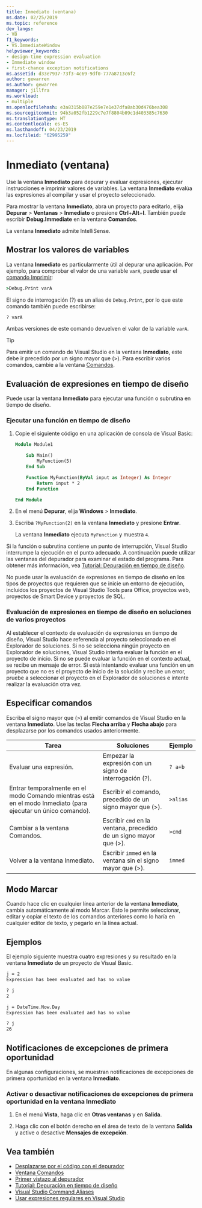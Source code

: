 ```yaml
---
title: Inmediato (ventana)
ms.date: 02/25/2019
ms.topic: reference
dev_langs:
- VB
f1_keywords:
- VS.ImmediateWindow
helpviewer_keywords:
- design-time expression evaluation
- Immediate window
- first-chance exception notifications
ms.assetid: d33e7937-73f3-4c69-9df0-777a8713c6f2
author: gewarren
ms.author: gewarren
manager: jillfra
ms.workload:
- multiple
ms.openlocfilehash: e3a8315b087e259e7e1e37dfa8ab30d476bea308
ms.sourcegitcommit: 94b3a052fb1229c7e7f8804b09c1d403385c7630
ms.translationtype: HT
ms.contentlocale: es-ES
ms.lasthandoff: 04/23/2019
ms.locfileid: "62995259"
---
```

# <a name="immediate-window"></a>Inmediato (ventana)

Use la ventana **Inmediato** para depurar y evaluar expresiones, ejecutar instrucciones e imprimir valores de variables. La ventana **Inmediato** evalúa las expresiones al compilar y usar el proyecto seleccionado.

Para mostrar la ventana **Inmediato**, abra un proyecto para editarlo, elija **Depurar** > **Ventanas** > **Inmediato** o presione **Ctrl**+**Alt**+**I**. También puede escribir **Debug.Immediate** en la ventana **Comandos**.

La ventana **Inmediato** admite IntelliSense.

## <a name="display-the-values-of-variables"></a>Mostrar los valores de variables

La ventana **Inmediato** es particularmente útil al depurar una aplicación. Por ejemplo, para comprobar el valor de una variable `varA`, puede usar el [comando Imprimir](../../ide/reference/print-command.md):

```cmd
>Debug.Print varA
```

El signo de interrogación (?) es un alias de `Debug.Print`, por lo que este comando también puede escribirse:

```cmd
? varA
```

Ambas versiones de este comando devuelven el valor de la variable `varA`.

> [!TIP]
> Para emitir un comando de Visual Studio en la ventana **Inmediato**, este debe ir precedido por un signo mayor que (>). Para escribir varios comandos, cambie a la ventana [Comandos](command-window.md).

## <a name="design-time-expression-evaluation"></a>Evaluación de expresiones en tiempo de diseño

Puede usar la ventana **Inmediato** para ejecutar una función o subrutina en tiempo de diseño.

### <a name="execute-a-function-at-design-time"></a>Ejecutar una función en tiempo de diseño

1. Copie el siguiente código en una aplicación de consola de Visual Basic:

   ```vb
   Module Module1

       Sub Main()
           MyFunction(5)
       End Sub

       Function MyFunction(ByVal input as Integer) As Integer
           Return input * 2
       End Function

   End Module
   ```

2. En el menú **Depurar**, elija **Windows** > **Inmediato**.

3. Escriba `?MyFunction(2)` en la ventana **Inmediato** y presione **Entrar**.

    La ventana **Inmediato** ejecuta `MyFunction` y muestra `4`.

Si la función o subrutina contiene un punto de interrupción, Visual Studio interrumpe la ejecución en el punto adecuado. A continuación puede utilizar las ventanas del depurador para examinar el estado del programa. Para obtener más información, vea [Tutorial: Depuración en tiempo de diseño](../../debugger/walkthrough-debugging-at-design-time.md).

No puede usar la evaluación de expresiones en tiempo de diseño en los tipos de proyectos que requieren que se inicie un entorno de ejecución, incluidos los proyectos de Visual Studio Tools para Office, proyectos web, proyectos de Smart Device y proyectos de SQL.

### <a name="design-time-expression-evaluation-in-multi-project-solutions"></a>Evaluación de expresiones en tiempo de diseño en soluciones de varios proyectos

Al establecer el contexto de evaluación de expresiones en tiempo de diseño, Visual Studio hace referencia al proyecto seleccionado en el Explorador de soluciones. Si no se selecciona ningún proyecto en Explorador de soluciones, Visual Studio intenta evaluar la función en el proyecto de inicio. Si no se puede evaluar la función en el contexto actual, se recibe un mensaje de error. Si está intentando evaluar una función en un proyecto que no es el proyecto de inicio de la solución y recibe un error, pruebe a seleccionar el proyecto en el Explorador de soluciones e intente realizar la evaluación otra vez.

## <a name="enter-commands"></a>Especificar comandos

Escriba el signo mayor que (>) al emitir comandos de Visual Studio en la ventana **Inmediato**. Use las teclas **Flecha arriba** y **Flecha abajo** para desplazarse por los comandos usados anteriormente.

|Tarea|Soluciones|Ejemplo|
|----------|--------------|-------------|
|Evaluar una expresión.|Empezar la expresión con un signo de interrogación (?).|`? a+b`|
|Entrar temporalmente en el modo Comando mientras está en el modo Inmediato (para ejecutar un único comando).|Escribir el comando, precedido de un signo mayor que (>).|`>alias`|
|Cambiar a la ventana Comandos.|Escribir `cmd` en la ventana, precedido de un signo mayor que (>).|`>cmd`|
|Volver a la ventana Inmediato.|Escribir `immed` en la ventana sin el signo mayor que (>).|`immed`|

## <a name="mark-mode"></a>Modo Marcar

Cuando hace clic en cualquier línea anterior de la ventana **Inmediato**, cambia automáticamente al modo Marcar. Esto le permite seleccionar, editar y copiar el texto de los comandos anteriores como lo haría en cualquier editor de texto, y pegarlo en la línea actual.

## <a name="examples"></a>Ejemplos

El ejemplo siguiente muestra cuatro expresiones y su resultado en la ventana **Inmediato** de un proyecto de Visual Basic.

```cmd
j = 2
Expression has been evaluated and has no value

? j
2

j = DateTime.Now.Day
Expression has been evaluated and has no value

? j
26
```

## <a name="first-chance-exception-notifications"></a>Notificaciones de excepciones de primera oportunidad

En algunas configuraciones, se muestran notificaciones de excepciones de primera oportunidad en la ventana **Inmediato**.

### <a name="toggle-first-chance-exception-notifications-in-the-immediate-window"></a>Activar o desactivar notificaciones de excepciones de primera oportunidad en la ventana Inmediato

1. En el menú **Vista**, haga clic en **Otras ventanas** y en **Salida**.

2. Haga clic con el botón derecho en el área de texto de la ventana **Salida** y active o desactive **Mensajes de excepción**.

## <a name="see-also"></a>Vea también

- [Desplazarse por el código con el depurador](../../debugger/navigating-through-code-with-the-debugger.md)
- [Ventana Comandos](../../ide/reference/command-window.md)
- [Primer vistazo al depurador](../../debugger/debugger-feature-tour.md)
- [Tutorial: Depuración en tiempo de diseño](../../debugger/walkthrough-debugging-at-design-time.md)
- [Visual Studio Command Aliases](../../ide/reference/visual-studio-command-aliases.md)
- [Usar expresiones regulares en Visual Studio](../../ide/using-regular-expressions-in-visual-studio.md)
